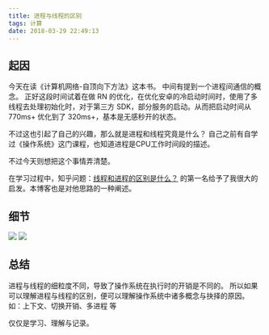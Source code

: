 ```yaml
---
title: 进程与线程的区别
tags: 计算
date: 2018-03-29 22:49:13
---
```


## 起因

今天在读《计算机网络-自顶向下方法》这本书。
中间有提到一个进程间通信的概念。
正好这段时间试着在做 RN 的优化，在优化安卓的冷启动时间时，使用了多线程去处理初始化时，对于第三方 SDK，部分服务的启动。从而把启动时间从 770ms+ 优化到了 320ms+，基本是无感秒开的状态。

不过这也引起了自己的兴趣，那么就是进程和线程究竟是什么？
自己之前有自学过《操作系统》这门课程，也知道进程是CPU工作时间段的描述。

不过今天则想把这个事情弄清楚。

在学习过程中，知乎问题：[线程和进程的区别是什么？](https://www.zhihu.com/question/25532384) 的第一名给予了我很大的启发。本博客也是对他思路的一种阐述。
<!-- more -->
## 细节

![](https://cdn.lxxyx.cn/2018-03-29-145648.png)
![](https://cdn.lxxyx.cn/2018-03-29-145706.png)

## 总结

进程与线程的细粒度不同，导致了操作系统在执行时的开销是不同的。
所以如果可以理解进程与线程的区别，便可以理解操作系统中诸多概念与抉择的原因。
如：上下文、切换开销、多进程 等

仅仅是学习、理解与记录。
